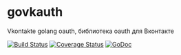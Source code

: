 govkauth
========

Vkontakte golang oauth, библиотека oauth для Вконтакте

[![Build Status](https://travis-ci.org/ernado/gorobokassa.svg?branch=master)](https://travis-ci.org/ernado/gorobokassa)
[![Coverage Status](https://coveralls.io/repos/ernado/govkauth/badge.png)](https://coveralls.io/r/ernado/govkauth)
[![GoDoc](https://godoc.org/github.com/ernado/govkauth?status.svg)](https://godoc.org/github.com/ernado/govkauth)
